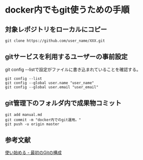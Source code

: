 # docker内でもgit使うための手順

## 対象レポジトリをローカルにコピー
```
git clone https://github.com/user_name/XXX.git
```

## gitサービスを利用するユーザーの事前設定
git config --listで設定がファイルに書き込まれていることを確認する。
```
git config --list
git config --global user.name "user_name"
git config --global user.email "user_email"
```

## git管理下のフォルダ内で成果物コミット

```
git add manual.md
git commit -m "docker内でのgit運用。"
git push -u origin master
```

## 参考文献

[使い始める - 最初のGitの構成](https://git-scm.com/book/ja/v1/%E4%BD%BF%E3%81%84%E5%A7%8B%E3%82%81%E3%82%8B-%E6%9C%80%E5%88%9D%E3%81%AEGit%E3%81%AE%E6%A7%8B%E6%88%90)
